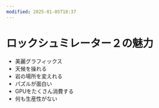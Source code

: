 ```yaml
---
modified: 2025-01-05T18:37
---
```

# ロックシュミレーター２の魅力

- 美麗グラフィックス
- 天候を操れる
- 岩の場所を変えれる
- パズルが面白い
- GPUをたくさん消費する
- 何も生産性がない